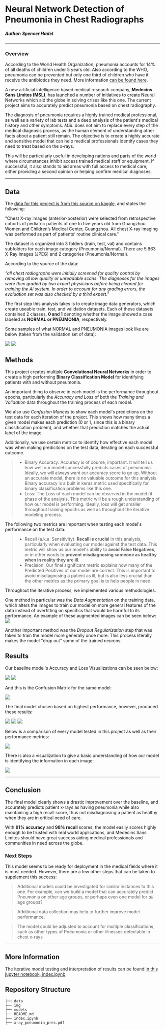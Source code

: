 # **Neural Network Detection of Pneumonia in Chest Radiographs**

##### Author: Spencer Hadel
***
### Overview

According to the World Health Organization, pneumonia accounts for 14% of all deaths of children under 5 years old. Also according to the WHO, pneumonia can be prevented but only one third of children who have it receive the antibiotics they need. More information [can be found here](https://www.who.int/news-room/fact-sheets/detail/pneumonia).

A new artificial intelligence based medical research company, **Medecins Sans Limites (MSL)**, has launched a number of initiatives to create Neural Networks which aid the globe in solving crises like this one. The current project aims to accurately predict pneumonia based on chest radiography. 

The diagnosis of pneumonia requires a highly trained medical professional, as well as a variety of lab tests and a deep analysis of the patient's medical history and other symptoms. *MSL* does not aim to replace every step of the medical diagnosis process, as the human element of understanding other facts about a patient still remain. The objective is to create a highly accurate and sensitive model that can help medical professionals identify cases they need to treat based on the x-rays. 

This will be particularly useful in developing nations and parts of the world where circumstances inhibit access trained medical staff or equipment. If successful, it also stands to aid areas with full access to medical care, either providing a second opinion or helping confirm medical diagnoses.
***

## Data

The [data for this peoject is from this source on kaggle](https://www.kaggle.com/datasets/paultimothymooney/chest-xray-pneumonia), and states the following: 

"Chest X-ray images (anterior-posterior) were selected from retrospective cohorts of pediatric patients of one to five years old from Guangzhou Women and Children’s Medical Center, Guangzhou. All chest X-ray imaging was performed as part of patients’ routine clinical care."

The dataset is organized into 3 folders (train, test, val) and contains subfolders for each image category (Pneumonia/Normal). There are 5,863 X-Ray images (JPEG) and 2 categories (Pneumonia/Normal).

According to the source of the data:

*"all chest radiographs were initially screened for quality control by removing all low quality or unreadable scans. The diagnoses for the images were then graded by two expert physicians before being cleared for training the AI system. In order to account for any grading errors, the evaluation set was also checked by a third expert."* 

The first step this analysis takes is to create image data generators, which create useable train, test, and validation datasets. Each of these datasets contained 2 classes, **0 and 1** denoting whether the image showed a case labeled as **NORMAL or PNEUMONIA**, respectively.

Some samples of what NORMAL and PNEUMONIA images look like are below (taken from the validation set of data):

![](./img/0-normal_xrays.png)
![](./img/0-pneum_xrays.png)

## Methods

This project creates multiple **Convolutional Neural Networks** in order to create a high performing **Binary Classification Model** for identifying patients with and without pneumonia.

An important thing to observe in each model is the performance throughout epochs, particularly the *Accuracy and Loss* of both the *Training and Validation* data throughout the training process of each model.

We also use *Confusion Marices* to show each model's predictions on the test data for each iteration of the project. This shows how many times a given model makes each prediction (0 or 1, since this is a binary classification problem), and whether that prediction matches the actual label of the image.

Additionally, we use certain metrics to identify how effective each model was when making predicitons on the test data, iterating on each successful outcome.

> * Binary Accuracy: Accuracy is of course, important. It will tell us how well our model successfully predicts cases of pneumonia. Ideally, we will always want our accuracy score to go up. Without an accurate model, there is no valuable outcome for this analysis. Binary accuracy is a built in keras metric used specifically for binary classification problems like this one.
> * Loss: The Loss of each model can be observed in the model.fit phase of the analysis. This metric will be a rough understanding of how our model is performing. Ideally, loss will get smaller throughout training epochs as well as throughout the iterative modeling process.

The following two metrics are important when testing each model's performance on the test data:
> * Recall (a.k.a. Sensitivity): __Recall is crucial__ in this analysis, particularly when evaluating our model against the test data. This metric will show us our model's ability to __avoid False Negatives__, or in other words to __prevent misdiagnosing someone as healthy when in reality they are ill__. 
> * Precision: Our final significant metric explains how many of the Predicted Positives of our model are correct. This is important to avoid misdiagnosing a patient as ill, but is also less crucial than the other metrics as the primary goal is to help people in need.

Throughout the iterative process, we implemented various methodologies.

One method in particular was the *Data Augmentation* on the training data, which alters the images to train our model on more general features of the data instead of overfitting on specifics that would be harmful to its performance. An example of these augmented images can be seen below:
![](./img/0-augmented_img_example.png)

Another important method was the *Dropout Regularization* step that was taken to train the model more generally once more. This process literally makes the model "drop out" some of the trained neurons.


## Results

Our baseline model's Accuracy and Loss Visualizations can be seen below:

![](./img/1-base-acc.png)
![](./img/1-base-loss.png)

And this is the Confusion Matrix for the same model:

![](./img/1-baseline-conf.png)


The final model chosen based on highest performance, however, produced these results:

![](./img/9-final-acc.png)
![](./img/9-final-loss.png)
![](./img/9-final-conf.png)

Below is a comparison of every model tested in this project as well as their performance metrics:

![](./img/model_scores.PNG)

There is also a visualization to give a basic understanding of how our model is identifying the information in each image:

![](./img/00-lime_visualizations.png)


***

## Conclusion
The final model clearly shows a drastic improvement over the baseline, and accurately predicts patient x-rays as having pneumonia while also maintaining a high recall score, thus not misdiagnosing a patient as healthy when they are in critical need of care.

With __91% accuracy__ and __98% recall__ scores, the model easily scores highly enough to be trusted with real world applications, and Medecins Sans Limites should have great success aiding medical professionals and communities in need across the globe.

### Next Steps

This model seems to be ready for deployment in the medical fields where it is most needed. However, there are a few other steps that can be taken to supplement this success:

> Additional models could be investigated for similar instances to this one. For example, can we build a model that can accurately predict Pneumonia on other age groups, or perhaps even one model for *all* age groups?

> Additional data collection may help to further improve model performance.

> The model could be adjusted to account for multiple classifications, such as other types of Pneumonia or other illnesses detectable in chest x-rays

***

## More Information
The iterative model testing and interpretation of results can be found [in this jupyter notebook, index.ipynb](./index.ipynb)

## Repository Structure

```
├── data
├── img
├── models
├── README.md
├── index.ipynb
├── xray_pneumonia_pres.pdf
```
